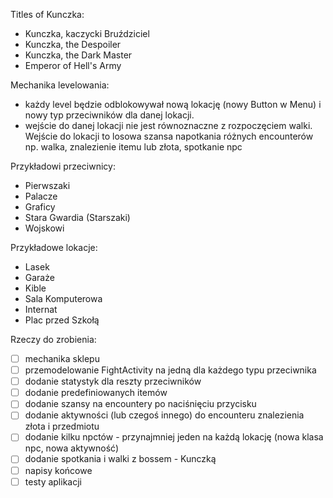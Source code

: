 Titles of Kunczka:
- Kunczka, kaczycki Bruździciel
- Kunczka, the Despoiler
- Kunczka, the Dark Master
- Emperor of Hell's Army

Mechanika levelowania:
- każdy level będzie odblokowywał nową lokację (nowy Button w Menu) i nowy typ przeciwników dla danej lokacji. 
- wejście do danej lokacji nie jest równoznaczne z rozpoczęciem walki. Wejście do lokacji to losowa szansa napotkania różnych encounterów np. walka, znalezienie itemu lub złota, spotkanie npc

Przykładowi przeciwnicy:
- Pierwszaki
- Palacze
- Graficy
- Stara Gwardia (Starszaki)
- Wojskowi

Przykładowe lokacje:
- Lasek
- Garaże
- Kible
- Sala Komputerowa
- Internat
- Plac przed Szkołą

Rzeczy do zrobienia:
- [ ] mechanika sklepu
- [ ] przemodelowanie FightActivity na jedną dla każdego typu przeciwnika
- [ ] dodanie statystyk dla reszty przeciwników 
- [ ] dodanie predefiniowanych itemów
- [ ] dodanie szansy na encountery po naciśnięciu przycisku
- [ ] dodanie aktywności (lub czegoś innego) do encounteru znalezienia złota i przedmiotu 
- [ ] dodanie kilku npctów - przynajmniej jeden na każdą lokację (nowa klasa npc, nowa aktywność) 
- [ ] dodanie spotkania i walki z bossem - Kunczką
- [ ] napisy końcowe
- [ ] testy aplikacji
